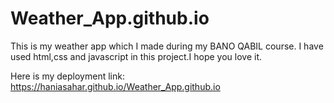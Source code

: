 # Weather_App.github.io

This is my weather app which I made during my BANO QABIL course.
I have used html,css and javascript in this project.I hope you love it.

Here is my deployment link:
https://haniasahar.github.io/Weather_App.github.io
